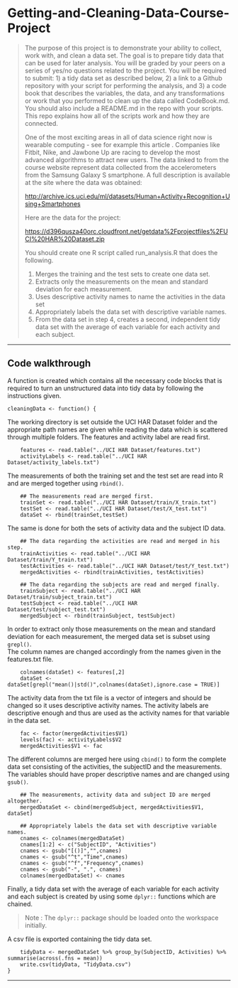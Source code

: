 # Getting-and-Cleaning-Data-Course-Project

> The purpose of this project is to demonstrate your ability to collect, work with, and clean a data set. The goal is to prepare tidy data that can be used for later analysis. You will be graded by your peers on a series of yes/no questions related to the project. You will be required to submit: 1) a tidy data set as described below, 2) a link to a Github repository with your script for performing the analysis, and 3) a code book that describes the variables, the data, and any transformations or work that you performed to clean up the data called CodeBook.md. You should also include a README.md in the repo with your scripts. This repo explains how all of the scripts work and how they are connected.
>
> One of the most exciting areas in all of data science right now is wearable computing - see for example this article . Companies like Fitbit, Nike, and Jawbone Up are racing to develop the most advanced algorithms to attract new users. The data linked to from the course website represent data collected from the accelerometers from the Samsung Galaxy S smartphone. A full description is available at the site where the data was obtained:
>
> <http://archive.ics.uci.edu/ml/datasets/Human+Activity+Recognition+Using+Smartphones>
>
> Here are the data for the project:
>
> <https://d396qusza40orc.cloudfront.net/getdata%2Fprojectfiles%2FUCI%20HAR%20Dataset.zip>
>
> You should create one R script called run_analysis.R that does the following.
>
>   1. Merges the training and the test sets to create one data set.
>   2. Extracts only the measurements on the mean and standard deviation for each measurement.
>   3. Uses descriptive activity names to name the activities in the data set
>   4. Appropriately labels the data set with descriptive variable names.
>   5. From the data set in step 4, creates a second, independent tidy data set with the average of each variable for each activity and each subject.
  
***

## Code walkthrough

A function is created which contains all the necessary code blocks that is required to turn an unstructured data into tidy data by following the instructions given.
```
cleaningData <- function() {
```
The working directory is set outside the UCI HAR Dataset folder and the appropriate path names are given while reading the data which is scattered through multiple folders.
The features and activity label are read first.

        features <- read.table("../UCI HAR Dataset/features.txt")  
        activityLabels <- read.table("../UCI HAR Dataset/activity_labels.txt") 

The measurements of both the training set and the test set are read into R and are merged together using `rbind()`.

        ## The measurements read are merged first.
        trainSet <- read.table("../UCI HAR Dataset/train/X_train.txt")
        testSet <- read.table("../UCI HAR Dataset/test/X_test.txt")
        dataSet <- rbind(trainSet,testSet)

The same is done for both the sets of activity data and the subject ID data.

        ## The data regarding the activities are read and merged in his step.
        trainActivities <- read.table("../UCI HAR Dataset/train/Y_train.txt")
        testActivities <- read.table("../UCI HAR Dataset/test/Y_test.txt")
        mergedActivities <- rbind(trainActivities, testActivities)
    
        ## The data regarding the subjects are read and merged finally.
        trainSubject <- read.table("../UCI HAR Dataset/train/subject_train.txt")
        testSubject <- read.table("../UCI HAR Dataset/test/subject_test.txt")
        mergedSubject <- rbind(trainSubject, testSubject)

In order to extract only those measurements on the mean and standard deviation for each measurement, the merged data set is subset using `grepl()`.  
The column names are changed accordingly from the names given in the features.txt file.

        colnames(dataSet) <- features[,2]
        dataSet <- dataSet[grepl("mean()|std()",colnames(dataSet),ignore.case = TRUE)]
    
The activity data from the txt file is a vector of integers and should be changed so it uses descriptive activity names. The activity labels are descriptive enough and thus are used as the activity names for that variable in the data set.

        fac <- factor(mergedActivities$V1)
        levels(fac) <- activityLabels$V2
        mergedActivities$V1 <- fac
    
The different columns are merged here using `cbind()` to form the complete data set consisting of the activities, the subjectID and the measurements.
The variables should have proper descriptive names and are changed using `gsub()`. 
    
        ## The measurements, activity data and subject ID are merged altogether.
        mergedDataSet <- cbind(mergedSubject, mergedActivities$V1, dataSet)
  
        ## Appropriately labels the data set with descriptive variable names.
        cnames <- colnames(mergedDataSet)
        cnames[1:2] <- c("SubjectID", "Activities")
        cnames <- gsub("[()]","",cnames)
        cnames <- gsub("^t","Time",cnames)
        cnames <- gsub("^f","Frequency",cnames)
        cnames <- gsub("-", ".", cnames)
        colnames(mergedDataSet) <- cnames
  
Finally, a tidy data set with the average of each variable for each activity and each subject is created by using some `dplyr::` functions which are chained.
> Note : The `dplyr::` package should be loaded onto the workspace initially.

A csv file is exported containing the tidy data set.
```
    tidyData <- mergedDataSet %>% group_by(SubjectID, Activities) %>% summarise(across(.fns = mean))
    write.csv(tidyData, "TidyData.csv")
}
```

***
